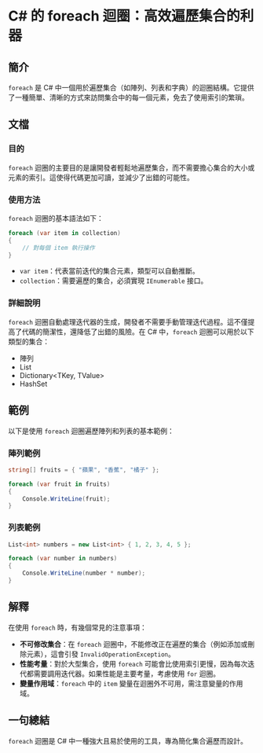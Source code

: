 <!--
Meta Description: # C# 的 foreach 迴圈：高效遍歷集合的利器 ## 簡介 `foreach` 是 C# 中一個用於遍歷集合（如陣列、列表和字典）的迴圈結構。它提供了一種簡單、清晰的方式來訪問集合中的每一個元素，免去了使用索引的繁瑣。 ## 文檔 ### 目的 `foreach` 迴圈的主要目的是讓開發者輕...
Meta Keywords: foreach, var, item, csharp, list
-->

# C# 的 foreach 迴圈：高效遍歷集合的利器

## 簡介
`foreach` 是 C# 中一個用於遍歷集合（如陣列、列表和字典）的迴圈結構。它提供了一種簡單、清晰的方式來訪問集合中的每一個元素，免去了使用索引的繁瑣。

## 文檔
### 目的
`foreach` 迴圈的主要目的是讓開發者輕鬆地遍歷集合，而不需要擔心集合的大小或元素的索引。這使得代碼更加可讀，並減少了出錯的可能性。

### 使用方法
`foreach` 迴圈的基本語法如下：

```csharp
foreach (var item in collection)
{
    // 對每個 item 執行操作
}
```

- `var item`：代表當前迭代的集合元素，類型可以自動推斷。
- `collection`：需要遍歷的集合，必須實現 `IEnumerable` 接口。

### 詳細說明
`foreach` 迴圈自動處理迭代器的生成，開發者不需要手動管理迭代過程。這不僅提高了代碼的簡潔性，還降低了出錯的風險。在 C# 中，`foreach` 迴圈可以用於以下類型的集合：
- 陣列
- List<T>
- Dictionary<TKey, TValue>
- HashSet<T>

## 範例
以下是使用 `foreach` 迴圈遍歷陣列和列表的基本範例：

### 陣列範例
```csharp
string[] fruits = { "蘋果", "香蕉", "橘子" };

foreach (var fruit in fruits)
{
    Console.WriteLine(fruit);
}
```

### 列表範例
```csharp
List<int> numbers = new List<int> { 1, 2, 3, 4, 5 };

foreach (var number in numbers)
{
    Console.WriteLine(number * number);
}
```

## 解釋
在使用 `foreach` 時，有幾個常見的注意事項：
- **不可修改集合**：在 `foreach` 迴圈中，不能修改正在遍歷的集合（例如添加或刪除元素），這會引發 `InvalidOperationException`。
- **性能考量**：對於大型集合，使用 `foreach` 可能會比使用索引更慢，因為每次迭代都需要調用迭代器。如果性能是主要考量，考慮使用 `for` 迴圈。
- **變量作用域**：`foreach` 中的 `item` 變量在迴圈外不可用，需注意變量的作用域。

## 一句總結
`foreach` 迴圈是 C# 中一種強大且易於使用的工具，專為簡化集合遍歷而設計。
